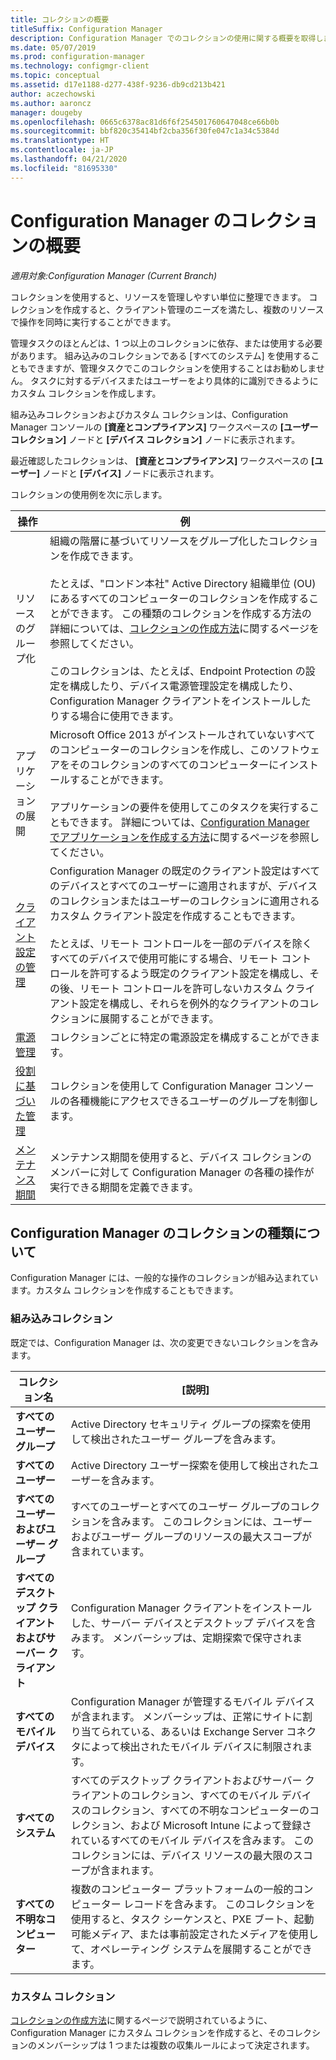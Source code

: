 ```yaml
---
title: コレクションの概要
titleSuffix: Configuration Manager
description: Configuration Manager でのコレクションの使用に関する概要を取得します。
ms.date: 05/07/2019
ms.prod: configuration-manager
ms.technology: configmgr-client
ms.topic: conceptual
ms.assetid: d17e1188-d277-438f-9236-db9cd213b421
author: aczechowski
ms.author: aaroncz
manager: dougeby
ms.openlocfilehash: 0665c6378ac81d6f6f254501760647048ce66b0b
ms.sourcegitcommit: bbf820c35414bf2cba356f30fe047c1a34c5384d
ms.translationtype: HT
ms.contentlocale: ja-JP
ms.lasthandoff: 04/21/2020
ms.locfileid: "81695330"
---
```

# <a name="introduction-to-collections-in-configuration-manager"></a>Configuration Manager のコレクションの概要

*適用対象:Configuration Manager (Current Branch)*

コレクションを使用すると、リソースを管理しやすい単位に整理できます。 コレクションを作成すると、クライアント管理のニーズを満たし、複数のリソースで操作を同時に実行することができます。 

管理タスクのほとんどは、1 つ以上のコレクションに依存、または使用する必要があります。 組み込みのコレクションである [すべてのシステム] を使用することもできますが、管理タスクでこのコレクションを使用することはお勧めしません。 タスクに対するデバイスまたはユーザーをより具体的に識別できるようにカスタム コレクションを作成します。  

 組み込みコレクションおよびカスタム コレクションは、Configuration Manager コンソールの **[資産とコンプライアンス]** ワークスペースの **[ユーザー コレクション]** ノードと **[デバイス コレクション]** ノードに表示されます。  

 最近確認したコレクションは、 **[資産とコンプライアンス]** ワークスペースの **[ユーザー]** ノードと **[デバイス]** ノードに表示されます。  

コレクションの使用例を次に示します。  

|操作|例|  
|---------|-------|  
|リソースのグループ化|組織の階層に基づいてリソースをグループ化したコレクションを作成できます。<br /><br /> たとえば、"ロンドン本社" Active Directory 組織単位 (OU) にあるすべてのコンピューターのコレクションを作成することができます。 この種類のコレクションを作成する方法の詳細については、[コレクションの作成方法](../../../../core/clients/manage/collections/create-collections.md)に関するページを参照してください。<br /><br /> このコレクションは、たとえば、Endpoint Protection の設定を構成したり、デバイス電源管理設定を構成したり、Configuration Manager クライアントをインストールしたりする場合に使用できます。|  
|アプリケーションの展開|Microsoft Office 2013 がインストールされていないすべてのコンピューターのコレクションを作成し、このソフトウェアをそのコレクションのすべてのコンピューターにインストールすることができます。<br /><br /> アプリケーションの要件を使用してこのタスクを実行することもできます。 詳細については、[Configuration Manager でアプリケーションを作成する方法](../../../../apps/deploy-use/create-applications.md)に関するページを参照してください。|  
|[クライアント設定の管理](../../../../core/clients/deploy/about-client-settings.md)|Configuration Manager の既定のクライアント設定はすべてのデバイスとすべてのユーザーに適用されますが、デバイスのコレクションまたはユーザーのコレクションに適用されるカスタム クライアント設定を作成することもできます。<br /><br /> たとえば、リモート コントロールを一部のデバイスを除くすべてのデバイスで使用可能にする場合、リモート コントロールを許可するよう既定のクライアント設定を構成し、その後、リモート コントロールを許可しないカスタム クライアント設定を構成し、それらを例外的なクライアントのコレクションに展開することができます。 |  
|[電源管理](../power/introduction-to-power-management.md)|コレクションごとに特定の電源設定を構成することができます。|  
|[役割に基づいた管理](../../../../core/servers/deploy/configure/configure-role-based-administration.md)|コレクションを使用して Configuration Manager コンソールの各種機能にアクセスできるユーザーのグループを制御します。|  
|[メンテナンス期間](../../../../core/clients/manage/collections/use-maintenance-windows.md)|メンテナンス期間を使用すると、デバイス コレクションのメンバーに対して Configuration Manager の各種の操作が実行できる期間を定義できます。 |  


## <a name="collection-types-in-configuration-manager"></a>Configuration Manager のコレクションの種類について  
 Configuration Manager には、一般的な操作のコレクションが組み込まれています。カスタム コレクションを作成することもできます。   

### <a name="built-in-collections"></a>組み込みコレクション  
 既定では、Configuration Manager は、次の変更できないコレクションを含みます。  

|**コレクション名**|[説明]|  
|-------------------------|-----------------|  
|**すべてのユーザー グループ**|Active Directory セキュリティ グループの探索を使用して検出されたユーザー グループを含みます。|  
|**すべてのユーザー**|Active Directory ユーザー探索を使用して検出されたユーザーを含みます。|  
|**すべてのユーザーおよびユーザー グループ**|すべてのユーザーとすべてのユーザー グループのコレクションを含みます。 このコレクションには、ユーザーおよびユーザー グループのリソースの最大スコープが含まれています。|  
|**すべてのデスクトップ クライアントおよびサーバー クライアント**|Configuration Manager クライアントをインストールした、サーバー デバイスとデスクトップ デバイスを含みます。 メンバーシップは、定期探索で保守されます。|  
|**すべてのモバイル デバイス**|Configuration Manager が管理するモバイル デバイスが含まれます。 メンバーシップは、正常にサイトに割り当てられている、あるいは Exchange Server コネクタによって検出されたモバイル デバイスに制限されます。|  
|**すべてのシステム**|すべてのデスクトップ クライアントおよびサーバー クライアントのコレクション、すべてのモバイル デバイスのコレクション、すべての不明なコンピューターのコレクション、および Microsoft Intune によって登録されているすべてのモバイル デバイスを含みます。 このコレクションには、デバイス リソースの最大限のスコープが含まれます。|  
|**すべての不明なコンピューター**|複数のコンピューター プラットフォームの一般的コンピューター レコードを含みます。 このコレクションを使用すると、タスク シーケンスと、PXE ブート、起動可能メディア、または事前設定されたメディアを使用して、オペレーティング システムを展開することができます。|  

### <a name="custom-collections"></a>カスタム コレクション  
 [コレクションの作成方法](../../../../core/clients/manage/collections/create-collections.md)に関するページで説明されているように、Configuration Manager にカスタム コレクションを作成すると、そのコレクションのメンバーシップは 1 つまたは複数の収集ルールによって決定されます。 


